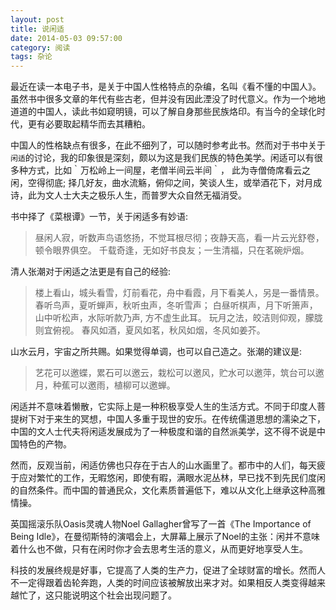 ```yaml
---
layout: post
title: 说闲适
date: 2014-05-03 09:57:00
category: 阅读
tags: 杂论
---
```


最近在读一本电子书，是关于中国人性格特点的杂编，名叫《看不懂的中国人》。虽然书中很多文章的年代有些古老，但并没有因此湮没了时代意义。作为一个地地道道的中国人，读此书如窥明镜，可以了解自身那些民族烙印。有当今的全球化时代，更有必要取起精华而去其糟粕。

中国人的性格缺点有很多，在此不细列了，可以随时参考此书。然而对于书中关于`闲适`的讨论，我的印象很是深刻，颇以为这是我们民族的特色美学。闲适可以有很多种方式，比如｀万松岭上一间屋，老僧半间云半间｀， 此为寺僧倚席看云之闲，空得彻底; 择几好友，曲水流觞，俯仰之间，笑谈人生，或举酒花下，对月成诗，此为文人士大夫之极乐人生，而普罗大众自然无福消受。

书中择了《菜根谭》一节，关于闲适多有妙语:

>昼闲人寂，听数声鸟语悠扬，不觉耳根尽彻；夜静天高，看一片云光舒卷， 顿令眼界俱空。
>千载奇逢，无如好书良友；一生清福，只在茗碗炉烟。

清人张潮对于闲适之法更是有自己的经验:

>楼上看山，城头看雪，灯前看花，舟中看霞，月下看美人，另是一番情景。
>春听鸟声，夏听蝉声，秋听虫声，冬听雪声； 白昼听棋声，月下听箫声，山中听松声，水际听款乃声, 方不虚生此耳。
>玩月之法，皎洁则仰观，朦胧则宜俯视。
>春风如酒，夏风如茗，秋风如烟，冬风如姜芥。

山水云月，宇宙之所共赐。如果觉得单调，也可以自己造之。张潮的建议是:

>艺花可以邀蝶，累石可以邀云，栽松可以邀风，贮水可以邀萍，筑台可以邀月，种蕉可以邀雨，植柳可以邀蝉。

闲适并不意味着懒散，它实际上是一种积极享受人生的生活方式。不同于印度人菩提树下对于来生的冥想，中国人多重于现世的安乐。在传统儒道思想的濡染之下，中国的文人士代夫将闲适发展成为了一种极度和谐的自然派美学，这不得不说是中国特色的产物。

然而，反观当前，闲适仿佛也只存在于古人的山水画里了。都市中的人们，每天疲于应对繁忙的工作，无暇悠闲，即使有暇，满眼水泥丛林，早已找不到先民们度闲的自然条件。而中国的普通民众，文化素质普遍低下，难以从文化上继承这种高雅情操。

英国摇滚乐队Oasis灵魂人物Noel Gallagher曾写了一首《The Importance of Being Idle》，在曼彻斯特的演唱会上，大屏幕上展示了Noel的主张：闲并不意味着什么也不做，只有在闲时你才会去思考生活的意义，从而更好地享受人生。

科技的发展终规是好事，它提高了人类的生产力，促进了全球财富的增长。然而人不一定得跟着齿轮奔跑，人类的时间应该被解放出来才对。如果相反人类变得越来越忙了，这只能说明这个社会出现问题了。